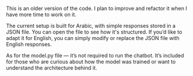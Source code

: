 This is an older version of the code. I plan to improve and refactor it when I have more time to work on it.

The current setup is built for Arabic, with simple responses stored in a JSON file. You can open the file to see how it's structured. If you’d like to adapt it for English, you can simply modify or replace the JSON file with English responses.

As for the model.py file — it’s not required to run the chatbot. It’s included for those who are curious about how the model was trained or want to understand the architecture behind it.
